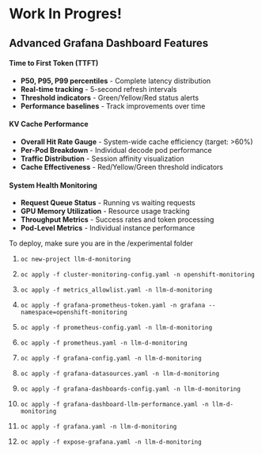 # Work In Progres!
## Advanced Grafana Dashboard Features
#### **Time to First Token (TTFT)**
- **P50, P95, P99 percentiles** - Complete latency distribution
- **Real-time tracking** - 5-second refresh intervals  
- **Threshold indicators** - Green/Yellow/Red status alerts
- **Performance baselines** - Track improvements over time

#### **KV Cache Performance**
- **Overall Hit Rate Gauge** - System-wide cache efficiency (target: >60%)
- **Per-Pod Breakdown** - Individual decode pod performance
- **Traffic Distribution** - Session affinity visualization
- **Cache Effectiveness** - Red/Yellow/Green threshold indicators

#### **System Health Monitoring**
- **Request Queue Status** - Running vs waiting requests
- **GPU Memory Utilization** - Resource usage tracking  
- **Throughput Metrics** - Success rates and token processing
- **Pod-Level Metrics** - Individual instance performance

To deploy, make sure you are in the /experimental folder

1. ```oc new-project llm-d-monitoring```

1. ```oc apply -f cluster-monitoring-config.yaml -n openshift-monitoring```

1. ```oc apply -f metrics_allowlist.yaml -n llm-d-monitoring```

1. ```oc apply -f grafana-prometheus-token.yaml -n grafana --namespace=openshift-monitoring```

1. ```oc apply -f prometheus-config.yaml -n llm-d-monitoring```

1. ```oc apply -f prometheus.yaml -n llm-d-monitoring```

1. ```oc apply -f grafana-config.yaml -n llm-d-monitoring```

1. ```oc apply -f grafana-datasources.yaml -n llm-d-monitoring```

1. ```oc apply -f grafana-dashboards-config.yaml -n llm-d-monitoring```

1. ```oc apply -f grafana-dashboard-llm-performance.yaml -n llm-d-monitoring```

1. ```oc apply -f grafana.yaml -n llm-d-monitoring```

1. ```oc apply -f expose-grafana.yaml -n llm-d-monitoring```